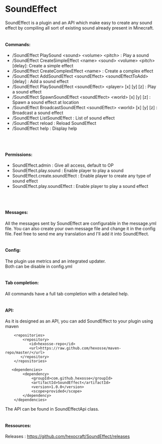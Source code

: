 # SoundEffect
SoundEffect is a plugin and an API which make easy to create any sound effect by compiling all sort of existing sound already present in Minecraft.
<br>
<br>

#### Commands:
* /SoundEffect PlaySound \<sound> \<volume> \<pitch> : Play a sound
* /SoundEffect CreateSimpleEffect \<name> \<sound> \<volume> \<pitch> [delay]: Create a simple effect
* /SoundEffect CreateComplexEffect \<name> : Create a complex effect
* /SoundEffect AddSoundEffect \<soundEffect> \<soundEffectToAdd> [delay] : Add a sound effect
* /SoundEffect PlaySoundEffect \<soundEffect> \<player> [x] [y] [z] : Play a sound effect
* /SoundEffect SpawnSoundEffect \<soundEffect> \<world> [x] [y] [z] : Spawn a sound effect at location
* /SoundEffect BroadcastSoundEffect \<soundEffect> \<world> [x] [y] [z] : Broadcast a sound effect
* /SoundEffect ListSoundEffect : List of sound effect
* /SoundEffect reload : Reload SoundEffect
* /SoundEffect help : Display help
<br>
<br>

#### Permissions:
* SoundEffect.admin : Give all access, default to OP
* SoundEffect.play.sound : Enable player to play a sound
* SoundEffect.create.soundEffect : Enable player to create any type of sound effect
* SoundEffect.play.soundEffect : Enable player to play a sound effect
<br>
<br>

#### Messages:
All the messages sent by SoundEffect are configurable in the message.yml file.
You can also create your own message file and change it in the config file.
Feel free to send me any translation and I'll add it into SoundEffect.
<br>
<br>

#### Config:
The plugin use metrics and an integrated updater.<br>
Both can be disable in config.yml
<br>
<br>

#### Tab completion:
All commands have a full tab completion with a detailed help.
<br>
<br>

#### API:
As it is designed as an API, you can add SoundEffect to your plugin using maven

```
    <repositories>
        <repository>
           <id>hexosse-repo</id>
           <url>https://raw.github.com/hexosse/maven-repo/master/</url>
       </repository>
    </repositories>
```

```
   <dependencies>
        <dependency>
            <groupId>com.github.hexosse</groupId>
            <artifactId>SoundEffect</artifactId>
            <version>1.0.0</version>
            <scope>provided</scope>
        </dependency>
    </dependencies>
```

The API can be found in SoundEffectApi class.
<br>
<br>


#### Ressources:
Releases : https://github.com/hexocraft/SoundEffect/releases
